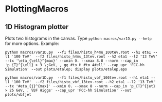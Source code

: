PlottingMacros
==============

1D Histogram plotter
--------------------

Plots two histograms in the canvas. Type ```python macros/var1D.py --help``` for more options. Example:


```
python macros/var1D.py  --f1 files/histo_h4mu_100tev.root --h1 eta1 --l1 '100 TeV'  --f2 files/histo_h4mu_13tev.root --h2 eta1 --l2 '13 TeV' --tx '\eta_{\ell}^{max}' --xmin 0. --xmax 8.0 --norm --cap_in 'p_{T}^{\ell} > 3 \;GeV, , gg #to H #to 4#ell' --cap_upr 'FCC-hh Simulation' --out plots/etalep; display plots/etalep.eps
```

```
python macros/var1D.py  --f1 files/histo_vbf_100tev.root --h1 eta1 --l1 '100 TeV'  --f2 files/histo_vbf_13tev.root --h2 eta1 --l2 '13 TeV' --tx '#eta_{j}^{max}' --xmin 0. --xmax 8 --norm --cap_in 'p_{T}^{jet} > 25 GeV, , VBF Higgs' --cap_upr 'FCC-hh Simulation' --out plots/vbfjet
```

